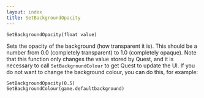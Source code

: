 ```yaml
---
layout: index
title: SetBackgroundOpacity
---
```


    SetBackgroundOpacity(float value)

Sets the opacity of the background (how transparent it is). This should be a number from 0.0 (completely transparent) to 1.0 (completely opaque). Note that this function only changes the value stored by Quest, and it is necessary to call `SetBackgroundColour` to get Quest to update the UI. If you do not want to change the background colour, you can do this, for example:

```
SetBackgroundOpacity(0.5)
SetBackgroundColour(game.defaultbackground)
```
